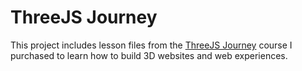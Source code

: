 # ThreeJS Journey 
This project includes lesson files from the [ThreeJS Journey](https://threejs-journey.com/) course I purchased to learn how to build 3D websites and web experiences.